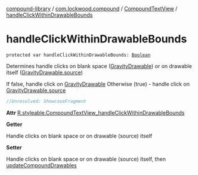[compound-library](../../index.md) / [com.lockwood.compound](../index.md) / [CompoundTextView](index.md) / [handleClickWithinDrawableBounds](./handle-click-within-drawable-bounds.md)

# handleClickWithinDrawableBounds

`protected var handleClickWithinDrawableBounds: `[`Boolean`](https://kotlinlang.org/api/latest/jvm/stdlib/kotlin/-boolean/index.html)

Determines handle clicks on blank space ([GravityDrawable](../-gravity-drawable/index.md)) or on drawable itself ([GravityDrawable.source](../-gravity-drawable/source.md))

If false, handle click on [GravityDrawable](../-gravity-drawable/index.md)
Otherwise (true) - handle click on [GravityDrawable.source](../-gravity-drawable/source.md)

``` kotlin
//Unresolved: ShowcaseFragment
```

**Attr**
[R.styleable.CompoundTextView_handleClickWithinDrawableBounds](#)

**Getter**

Handle clicks on blank space or on drawable (source) itself

**Setter**

Handle clicks on blank space or on drawable (source) itself,
then [updateCompoundDrawables](update-compound-drawables.md)

